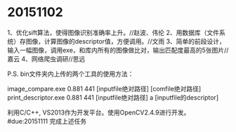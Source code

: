 # 20151102
1、优化sift算法，使得图像识别准确率上升。//赵波、伟伦
2、用数据库（文件系统）存图像，计算图像的descriptor值，方便调用。//文雨
3、简单的前段设计，输入一幅图像，调用exe，和库内所有的图像做比对，输出匹配度最高的5张图片//嘉云
4、网络爬虫调研//思远

P.S. bin文件夹内上传的两个工具的使用方法：

image_compare.exe 0.881 441 [inputfile绝对路径] [comfile绝对路径]
print_descriptor.exe 0.881 441 [inputfile绝对路径] a [inputfile的descriptor]

利用C/C++, VS2013作为开发平台。使用OpenCV2.4.9进行开发。
#due:20151111 完成上述任务
